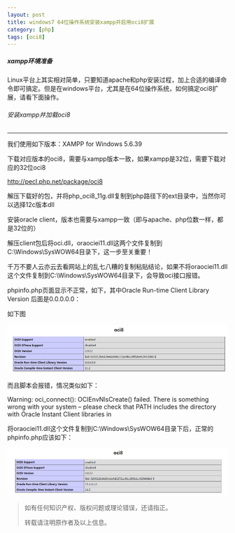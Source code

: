 ```yaml
---
layout: post
title: windows7 64位操作系统安装xampp并启用oci8扩展
category: [php]
tags: [oci8]
---
```


##### xampp环境准备
Linux平台上其实相对简单，只要知道apache和php安装过程，加上合适的编译命令即可搞定。但是在windows平台，尤其是在64位操作系统，如何搞定oci8扩展，请看下面操作。


###### 安装xampp并加载oci8
----
我们使用如下版本：XAMPP for Windows 5.6.39

下载对应版本的oci8，需要与xampp版本一致，如果xampp是32位，需要下载对应的32位oci8

http://pecl.php.net/package/oci8

解压下载好的包，并将php_oci8_11g.dll复制到php路径下的ext目录中，当然你可以选择12c版本dll

安装oracle client，版本也需要与xampp一致（即与apache、php位数一样，都是32位的）

解压client包后将oci.dll，oraociei11.dll这两个文件复制到C:\Windows\SysWOW64目录下，这一步至关重要！

千万不要人云亦云去看网站上的乱七八糟的复制粘贴结论，如果不将oraociei11.dll这个文件复制到C:\Windows\SysWOW64目录下，会导致oci接口报错。

phpinfo.php页面显示不正常，如下，其中Oracle Run-time Client Library Version 后面是0.0.0.0.0：

如下图

![image](/img/2020-03-06-php-oci8/oci8_1.png)

而且脚本会报错，情况类似如下：

Warning: oci_connect(): OCIEnvNlsCreate() failed. There is something wrong with your system – please check that PATH includes the directory with Oracle Instant Client libraries in

将oraociei11.dll这个文件复制到C:\Windows\SysWOW64目录下后，正常的phpinfo.php应该如下：

![image](/img/2020-03-06-php-oci8/oci8_2.png)

> 如有任何知识产权、版权问题或理论错误，还请指正。
>
> 转载请注明原作者及以上信息。
